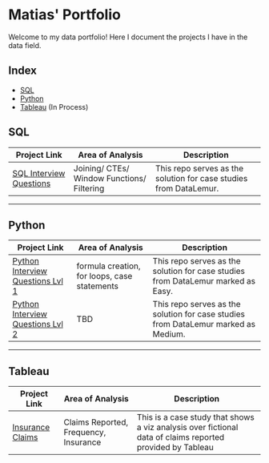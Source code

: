 # Matias' Portfolio
Welcome to my data portfolio! Here I document the projects I have in the data field.


## Index
 - [SQL](#SQL)
 - [Python](#Python)
 - [Tableau](#Tableau) (In Process)


## SQL
| Project Link | Area of Analysis | Description | 
|--------------|--------------|--------------|
| [SQL Interview Questions](https://github.com/Mati-DB/SQL-Interview-Questions)   | Joining/ CTEs/ Window Functions/ Filtering    | This repo serves as the solution for case studies from DataLemur.  |

***

## Python
| Project Link | Area of Analysis | Description | 
|--------------|--------------|--------------|
| [Python Interview Questions Lvl 1](https://github.com/Mati-DB/Python-Interview-Questions-Lvl1)   | formula creation, for loops, case statements    | This repo serves as the solution for case studies from DataLemur marked as Easy.  |
| [Python Interview Questions Lvl 2](https://github.com/Mati-DB/Python-Interview-Questions-Lvl2)   | TBD    | This repo serves as the solution for case studies from DataLemur marked as Medium.  |

***

## Tableau
| Project Link | Area of Analysis | Description | 
|--------------|--------------|--------------|
| [Insurance Claims](https://github.com/Mati-DB/stack_portfolio/blob/main/Insurance%20Claims.md) | Claims Reported, Frequency, Insurance    | This is a case study that shows a viz analysis over fictional data of claims reported provided by Tableau |
